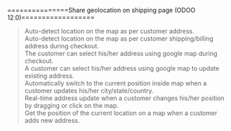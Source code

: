 ===============Share geolocation on shipping page (ODOO 12.0)==================<br/>
> Auto-detect location on the map as per customer address.<br/>
> Auto-detect location on the map as per customer shipping/billing address during checkout.<br/>
> The customer can select his/her address using google map during checkout.<br/>
> A customer can select his/her address using google map to update existing address.<br/>
> Automatically switch to the current position inside map when a customer updates his/her city/state/country.<br/>
> Real-time address update when a customer changes his/her position by dragging or click on the map.<br/>
> Get the position of the current location on a map when a customer adds new address.<br/>